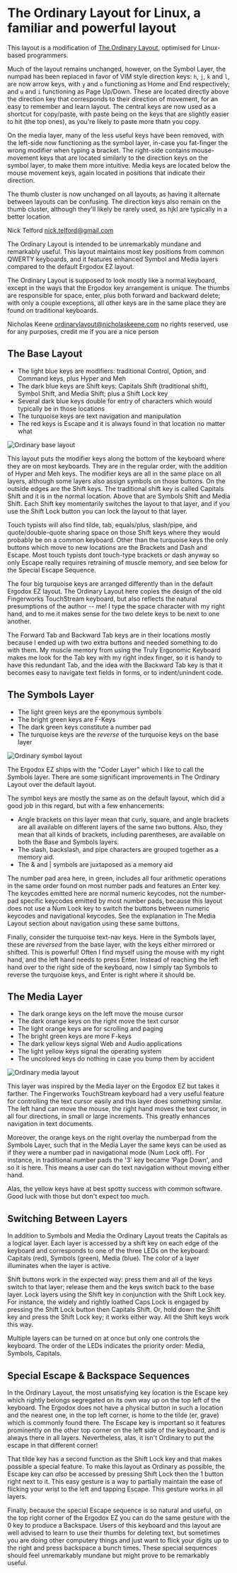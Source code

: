 # The Ordinary Layout for Linux, a familiar and powerful layout #

This layout is a modification of [The Ordinary Layout](https://github.com/jackhumbert/qmk_firmware/tree/master/keyboard/ergodox_ez/keymaps/ordinary), optimised for Linux-based programmers.

Much of the layout remains unchanged, however, on the Symbol Layer, the numpad has been replaced in favor of VIM style direction keys: `h`, `j`, `k` and `l`, are now arrow keys, with `y` and `o` functioning as Home and End respectively; and `u` and `i` functioning as Page Up/Down. These are located directly above the direction key that corresponds to their direction of movement, for an easy to remember and learn layout. The central keys are now used as a shortcut for copy/paste, with paste being on the keys that are slightly easier to hit (the top ones), as you're likely to paste more thatn you copy.

On the media layer, many of the less useful keys have been removed, with the left-side now functioning as the symbol layer, in-case you fat-finger the wrong modifier when typing a bracket. The right-side contains mouse-movement keys that are located similarly to the direction keys on the symbol layer, to make them more intuitive. Media keys are located below the mouse movement keys, again located in positions that indicate their direction.

The thumb cluster is now unchanged on all layouts, as having it alternate between layouts can be confusing. The direction keys also remain on the thumb cluster, although they'll likely be rarely used, as hjkl are typically in a better location.

Nick Telford
nick.telford@gmail.com





The Ordinary Layout is intended to be unremarkably mundane and remarkably useful. This layout maintains most key positions from common QWERTY keyboards, and it features enhanced Symbol and Media layers compared to the default Ergodox EZ layout.

The Ordinary Layout is supposed to look mostly like a normal keyboard, except in the ways that the Ergodox key arrangement is unique. The thumbs are responsible for space, enter, plus both forward and backward delete; with only a couple exceptions, all other keys are in the same place they are found on traditional keyboards.

Nicholas Keene
ordinarylayout@nicholaskeene.com
no rights reserved, use for any purposes, credit me if you are a nice person

## The Base Layout ##

* The light blue keys are modifiers: traditional Control, Option, and Command keys, plus Hyper and Meh
* The dark blue keys are Shift keys: Capitals Shift (traditional shift), Symbol Shift, and Media Shift; plus a Shift Lock key
* Several dark blue keys double for entry of characters which would typically be in those locations
* The turquoise keys are text navigation and manipulation
* The red keys is Escape and it is always found in that location no matter what

![Ordinary base layout](ordinary-base.png)

This layout puts the modifier keys along the bottom of the keyboard where they are on most keyboards. They are in the regular order, with the addition of Hyper and Meh keys. The modifier keys are all in the same place on all layers, although some layers also assign symbols on those buttons. On the outside edges are the Shift keys. The traditional shift key is called Capitals Shift and it is in the normal location. Above that are Symbols Shift and Media Shift. Each Shift key momentarily switches the layout to that layer, and if you use the Shift Lock button you can lock the layout to that layer.

Touch typists will also find tilde, tab, equals/plus, slash/pipe, and quote/double-quote sharing space on those Shift keys where they would probably be on a common keyboard. Other than the turquoise keys the only buttons which move to new locations are the Brackets and Dash and Escape. Most touch typists dont touch-type brackets or dash anyway so only Escape really requires retraining of muscle memory, and see below for the Special Escape Sequence.

The four big turquoise keys are arranged differently than in the default Ergodox EZ layout. The Ordinary Layout here copies the design of the old Fingerworks TouchStream keyboard, but also reflects the natural presumptions of the author -- me! I type the space character with my right hand, and to me it makes sense for the two delete keys to be next to one another.

The Forward Tab and Backward Tab keys are in their locations mostly because I ended up with two extra buttons and needed something to do with them. My muscle memory from using the Truly Ergonomic Keyboard makes me look for the Tab key with my right index finger, so it is handy to have this redundant Tab, and the idea with the Backward Tab key is that it becomes easy to navigate text fields in forms, or to indent/unindent code.

## The Symbols Layer ##

* The light green keys are the eponymous symbols
* The bright green keys are F-Keys
* The dark green keys constitute a number pad
* The turquoise keys are the *reverse* of the turquoise keys on the base layer

![Ordinary symbol layout](ordinary-symbol.png)

The Ergodox EZ ships with the "Coder Layer" which I like to call the Symbols layer. There are some significant improvements in The Ordinary Layout over the default layout.

The symbol keys are mostly the same as on the default layout, which did a good job in this regard, but with a few enhancements:

* Angle brackets on this layer mean that curly, square, and angle brackets are all available on different layers of the same two buttons. Also, they mean that all kinds of brackets, including parentheses, are available on both the Base and Symbols layers.
* The slash, backslash, and pipe characters are grouped together as a memory aid.
* The & and | symbols are juxtaposed as a memory aid

The number pad area here, in green, includes all four arithmetic operations in the same order found on most number pads and features an Enter key. The keycodes emitted here are normal numeric keycodes, not the number-pad specific keycodes emitted by most number pads, because this layout does not use a Num Lock key to switch the buttons between numeric keycodes and navigational keycodes. See the explanation in The Media Layout section about navigation using these same buttons.

Finally, consider the turquoise text-nav keys. Here in the Symbols layer, these are *reversed* from the base layer, with the keys either mirrored or shifted. This is powerful! Often I find myself using the mouse with my right hand, and the left hand needs to press Enter. Instead of reaching the left hand over to the right side of the keyboard, now I simply tap Symbols to reverse the turquoise keys, and Enter is right where it should be.

## The Media Layer ##

* The dark orange keys on the left move the mouse cursor
* The dark orange keys on the right move the text cursor
* The light orange keys are for scrolling and paging
* The bright green keys are more F-keys
* The dark yellow keys signal Web and Audio applications
* The light yellow keys signal the operating system
* The uncolored keys do nothing in case you bump them by accident

![Ordinary media layout](ordinary-media.png)

This layer was inspired by the Media layer on the Ergodox EZ but takes it farther. The Fingerworks TouchStream keyboard had a very useful feature for controlling the text cursor easily and this layer does something similar. The left hand can move the mouse, the right hand moves the text cursor, in all four directions, in small or large increments. This greatly enhances navigation in text documents.

Moreover, the orange keys on the right overlay the numberpad from the Symbols Layer, such that in the Media Layer the same keys can be used as if they were a number pad in navigational mode (Num Lock off). For instance, in traditional number pads the '3' key became 'Page Down', and so it is here. This means a user can do text navigation without moving either hand.

Alas, the yellow keys have at best spotty success with common software. Good luck with those but don't expect too much.

## Switching Between Layers ##

In addition to Symbols and Media the Ordinary Layout treats the Capitals as a logical layer. Each layer is accessed by a shift key on each edge of the keyboard and corresponds to one of the three LEDs on the keyboard: Capitals (red), Symbols (green), Media (blue). The color of a layer illuminates when the layer is active.

Shift buttons work in the expected way: press them and all of the keys switch to that layer; release them and the keys switch back to the base layer. Lock layers using the Shift key in conjunction with the Shift Lock key. For instance, the widely and rightly loathed Caps Lock is engaged by pressing the Shift Lock button then Capitals Shift. Or, hold down the Shift key and press the Shift Lock key; it works either way. All the Shift keys work this way.

Multiple layers can be turned on at once but only one controls the keyboard. The order of the LEDs indicates the priority order: Media, Symbols, Capitals.

## Special Escape & Backspace Sequences ##

In the Ordinary Layout, the most unsatisfying key location is the Escape key which rightly belongs segregated on its own way up on the top left of the keyboard. The Ergodox does not have a physical button in such a location and the nearest one, in the top left corner, is home to the tilde (er, grave) which is commonly found there. The Escape key is important so it features prominently on the other top corner on the left side of the keyboard, and is always there in all layers. Nevertheless, alas, it isn't Ordinary to put the escape in that different corner!

That tilde key has a second function as the Shift Lock key and that makes possible a special feature. To make this layout as Ordinary as possible, the Escape key can *also* be accessed by pressing Shift Lock then the 1 button right next to it. This easy gesture is a way to partially maintain the ease of flicking your wrist to the left and tapping Escape. This gesture works in all layers.

Finally, because the special Escape sequence is so natural and useful, on the top right corner of the Ergodox EZ you can do the same gesture with the 0 key to produce a Backspace. Users of this keyboard and this layout are well advised to learn to use their thumbs for deleting text, but sometimes you are doing other computery things and just want to flick your digits up to the right and press backspace a bunch times. These special sequences should feel unremarkably mundane but might prove to be remarkably useful.
